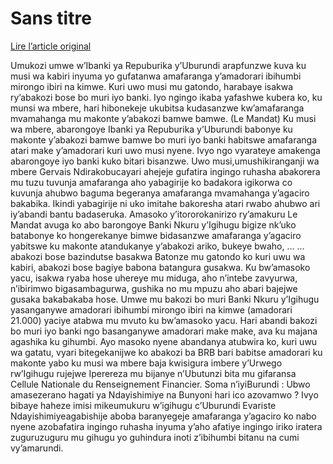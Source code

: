 # Sans titre

[Lire l’article original](https://lemandat.org/kir/blog/2023/06/14/burundi-umukozi-wa-banki-nkuru-yigihugu-yapfunzwe-afatanywe-amadorari-arenga-20000/)

Umukozi umwe w’Ibanki ya Repuburika y’Uburundi arapfunzwe kuva ku musi wa kabiri inyuma yo gufatanwa amafaranga y’amadorari ibihumbi mirongo ibiri na kimwe. Kuri uwo musi mu gatondo, harabaye isakwa ry’abakozi bose bo muri iyo banki. Iyo ngingo ikaba yafashwe kubera ko, ku munsi wa mbere, hari hibonekeje ukubitsa kudasanzwe kw’amafaranga mvamahanga mu makonte y’abakozi bamwe bamwe. (Le Mandat)
Ku musi wa mbere, abarongoye Ibanki ya Repuburika y’Uburundi babonye ku makonte y’abakozi bamwe bamwe bo muri iyo banki habitswe amafaranga atari make y’amadorari kuri uwo musi nyene. Ivyo ngo vyarateye amakenga abarongoye iyo banki kuko bitari bisanzwe. Uwo musi,umushikiranganji wa mbere Gervais Ndirakobucayari ahejeje gufatira ingingo ruhasha abakorera mu tuzu tuvunja amafaranga aho yabagirije ko badakora igikorwa co kuvunja ahubwo baguma begeranya amafaranga mvamahanga y’agaciro bakabika. Ikindi yabagirije ni uko imitahe bakoresha atari rwabo ahubwo ari iy’abandi bantu badaseruka. Amasoko y’itororokanirizo ry’amakuru Le Mandat avuga ko abo barongoye Banki Nkuru y’Igihugu bigize nk’uko batabonye ko hongerekanye bimwe bidasanzwe amafaranga y’agaciro yabitswe ku makonte atandukanye y’abakozi ariko, bukeye bwaho, …
…abakozi bose bazindutse basakwa
Batonze mu gatondo ko kuri uwu wa kabiri, abakozi bose bagiye babona batangura gusakwa. Ku bw’amasoko yacu, isakwa ryaba hose uhereye mu miduga, aho n’intebe zavyurwa, n’ibirimwo bigasambagurwa, gushika no mu mpuzu aho abari bajejwe gusaka bakabakaba hose.
Umwe mu bakozi bo muri Banki Nkuru y’Igihugu yasanganywe amadorari ibihumbi mirongo ibiri na kimwe (amadorari 21.000) yaciye atabwa mu mvuto ku bw’amasoko yacu. Hari abandi bakozi bo muri iyo banki ngo basanganywe amadorari make make, ava ku majana agashika ku gihumbi. Ayo masoko nyene abandanya atubwira ko, kuri uwu wa gatatu, vyari bitegekanijwe ko abakozi ba BRB bari babitse amadorari ku makonte yabo ku musi wa mbere baja kwisigura imbere y’Urwego rw’Igihugu rujejwe Iperereza mu bijanye n’Ubutunzi bita mu gifaransa Cellule Nationale du Renseignement Financier.
Soma n’iyiBurundi : Ubwo amasezerano hagati ya Ndayishimiye na Bunyoni hari ico azovamwo ?
Ivyo bibaye haheze imisi mikeumukuru w’igihugu c’Uburundi Evariste Ndayishimiyeagabishije aboba baranyegeje amafaranga y’agaciro ko nabo nyene azobafatira ingingo ruhasha inyuma y’aho afatiye ingingo iriko iratera zuguruzuguru mu gihugu yo guhindura inoti z’ibihumbi bitanu na cumi vy’amarundi.